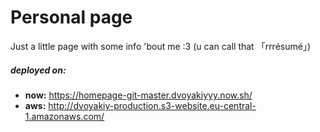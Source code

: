 # Personal page
Just a little page with some info 'bout me :3
(u can call that 「rrrésumé」)

##### deployed on:
- **now:** https://homepage-git-master.dvoyakiyyy.now.sh/
- **aws:** http://dvoyakiy-production.s3-website.eu-central-1.amazonaws.com/

